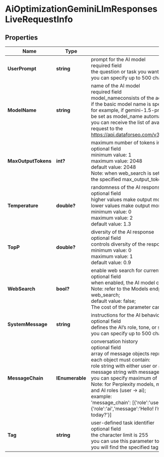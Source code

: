 # AiOptimizationGeminiLlmResponsesLiveRequestInfo


## Properties

| Name | Type | Description | Notes |
|------------ | ------------- | ------------- | -------------|
**UserPrompt** | **string** | prompt for the AI model<br>required field<br>the question or task you want to send to the AI model;<br>you can specify up to 500 characters in the user_prompt field |[optional]|
**ModelName** | **string** | name of the AI model<br>required field<br>model_nameconsists of the actual model name and version name;<br>if the basic model name is specified, its latest version will be set by default;<br>for example, if gemini-1.5-pro is specified, the gemini-1.5-pro-002 will be set as model_name automatically;<br>you can receive the list of available LLM models by making a separate request to the https://api.dataforseo.com/v3/ai_optimization/gemini/llm_responses/models |[optional]|
**MaxOutputTokens** | **int?** | maximum number of tokens in the AI response<br>optional field<br>minimum value: 1<br>maximum value: 2048<br>default value: 2048<br>Note: when web_search is set to true, the output token count may exceed the specified max_output_tokens limit |[optional]|
**Temperature** | **double?** | randomness of the AI response<br>optional field<br>higher values make output more diverse<br>lower values make output more focused<br>minimum value: 0<br>maximum value: 2<br>default value: 1.3 |[optional]|
**TopP** | **double?** | diversity of the AI response<br>optional field<br>controls diversity of the response by limiting token selection<br>minimum value: 0<br>maximum value: 1<br>default value: 0.9 |[optional]|
**WebSearch** | **bool?** | enable web search for current information<br>optional field<br>when enabled, the AI model can access and cite current web information;<br>Note: refer to the Models endpoint for a list of models that support web_search;<br>default value: false;<br>The cost of the parameter can be calculated on the Pricing page |[optional]|
**SystemMessage** | **string** | instructions for the AI behavior<br>optional field<br>defines the AI’s role, tone, or specific behavior<br>you can specify up to 500 characters in the system_message field |[optional]|
**MessageChain** | **IEnumerable<LlmMessageChainItem>** | conversation history<br>optional field<br>array of message objects representing previous conversation turns;<br>each object must contain:<br>role string with either user or ai role;<br>message string with message content (max 500 characters);<br>you can specify maximum of 10 message objects in the array;<br>Note: for Perplexity models, messages must strictly alternate between user and AI roles (user → ai);<br>example:<br>'message_chain': [{'role':'user','message':'Hello, what’s up?'},{'role':'ai','message':'Hello! I’m doing well, thank you. How can I assist you today?'}] |[optional]|
**Tag** | **string** | user-defined task identifier<br>optional field<br>the character limit is 255<br>you can use this parameter to identify the task and match it with the result<br>you will find the specified tag value in the data object of the response |[optional]|